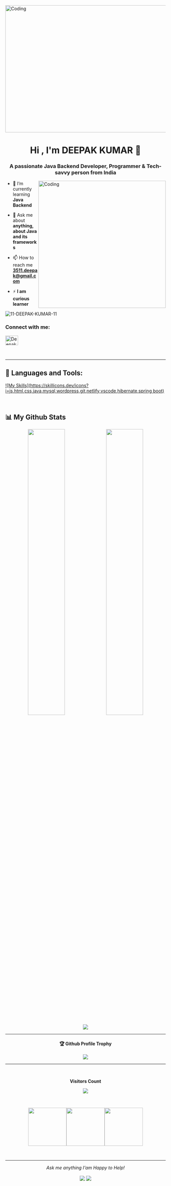 <img align="center" alt="Coding" height="400" width="1200" src="https://user-images.githubusercontent.com/101390725/190355324-a0e8b36a-6c23-46df-93b2-aa01c7dddd24.gif">


<h1 align="center">Hi , I'm DEEPAK KUMAR 👋</h1>
<h3 align="center">A passionate Java Backend Developer, Programmer & Tech-savvy person from India</h3>


<img align="right" alt="Coding" width="400" src="https://user-images.githubusercontent.com/101390725/190363489-976eeaa3-5c73-4aed-b1ae-6317d9a7f2e8.gif">

<!-- - 🔭 I’m currently working on **something Different 😉** -->

- 🌱 I’m currently learning **Java Backend**

- 💬 Ask me about **anything, about Java and its frameworks**

- 📫 How to reach me **3511.deepak@gmail.com**

- ⚡ **I am curious learner** 

<p align="left"> <img src="https://komarev.com/ghpvc/?username=11-DEEPAK-KUMAR-11&label=Profile%20views&color=0e75b6&style=flat" alt="11-DEEPAK-KUMAR-11" /> </p> 



<!-- <p align="left"> <a href="https://twitter.com/mriganka_18" target="blank"><img src="https://img.shields.io/twitter/follow/mriganka_18?logo=twitter&style=for-the-badge" alt="mriganka_18" /></a> </p> -->



<h3 align="left">Connect with me:</h3>
<p align="left">
<!--<a href="https://twitter.com/mriganka_18" target="blank"><img align="center" src="https://raw.githubusercontent.com/rahuldkjain/github-profile-readme-generator/master/src/images/icons/Social/twitter.svg" alt="mriganka_18" height="30" width="40" /></a> -->

<a href="https://www.linkedin.com/in/deepak-kumar-7879a1127/" target="blank"><img align="center" src="https://raw.githubusercontent.com/rahuldkjain/github-profile-readme-generator/master/src/images/icons/Social/linked-in-alt.svg" alt="Deepak-kumar" height="30" width="40" /></a>

<!-- <a href="https://fb.com/wrick.mondal.90" target="blank"><img align="center" src="https://raw.githubusercontent.com/rahuldkjain/github-profile-readme-generator/master/src/images/icons/Social/facebook.svg" alt="wrick.mondal.90" height="30" width="40" /></a> -->

<!--<a href="https://www.hackerrank.com/1onewalker" target="blank"><img align="center" src="https://raw.githubusercontent.com/rahuldkjain/github-profile-readme-generator/master/src/images/icons/Social/hackerrank.svg" alt="1onewalker" height="30" width="40" /></a> -->

<!--<a href="https://www.leetcode.com/1onewalker" target="blank"><img align="center" src="https://raw.githubusercontent.com/rahuldkjain/github-profile-readme-generator/master/src/images/icons/Social/leet-code.svg" alt="1onewalker" height="30" width="40" /></a> -->

<!--<a href="https://discord.gg/24A9knG" target="blank"><img align="center" src="https://raw.githubusercontent.com/rahuldkjain/github-profile-readme-generator/master/src/images/icons/Social/discord.svg" alt="24A9knG" height="30" width="40" /></a> -->
</p>


<br>

---

## 🚀 Languages and Tools:


[![My Skills](https://skillicons.dev/icons?i=js,html,css,java,mysql,wordpress,git,netlify,vscode,hibernate,spring boot)](https://skillicons.dev)

<br>

## 📊 My Github Stats
<p align="center">
  <img width="48%" src="https://github-readme-stats.vercel.app/api?username=11-DEEPAK-KUMAR-11&show_icons=true&theme=tokyonight" />
  <img width="48%" src="https://github-readme-streak-stats.herokuapp.com/?user=11-DEEPAK-KUMAR-11&theme=tokyonight" />
  <img src="https://github-readme-stats.vercel.app/api/top-langs?username=11-DEEPAK-KUMAR-11&show_icons=true&locale=en&layout=compact&theme=tokyonight" align="center" />
  <!-- <img src="https://github-readme-stats.vercel.app/api/top-langs/?username=11-DEEPAK-KUMAR-11&theme=tokyonight&hide=scss" align="center" /> -->
</p>

---

<div align="center">
  <h4>🏆 Github Profile Trophy</h4>
  <a href="https://github.com/ryo-ma/github-profile-trophy">
    <img src="https://github-profile-trophy.vercel.app/?username=11-DEEPAK-KUMAR-11&column=7&theme=tokyonight" align="center"/>
  </a>
</div>

---

<div align="center">
<br><p align="centre"><b>Visitors Count</b></p>  
<p align="center"><img align="center" src="https://profile-counter.glitch.me/{11-DEEPAK-KUMAR-11}/count.svg" /></p> 
<br></div>

<p align="center">
<img align="" height='120px' src="https://github.com/Dev-Mriganka/Dev-Mriganka/blob/main/Geometric%20White.gif" /><img align="" height='120px' src="https://raw.githubusercontent.com/rodrigograca31/rodrigograca31/master/matrix.svg" /><img align="" height='120px' src="https://github.com/Dev-Mriganka/Dev-Mriganka/blob/main/Geometric%20White.gif" />
</p>
<br>


<hr>
<p align="center">
  <i>Ask me anything I'am Happy to Help! </i>
  <br><br>
<a target="_blank" href="https://www.linkedin.com/in/deepak-kumar-7879a1127/"><img src="https://img.shields.io/badge/-LinkedIn-0077B5?style=for-the-badge&logo=Linkedin&logoColor=white"></img></a>
<a target="_blank" href="mailto:3511.deepak@gmail.com"><img src="https://img.shields.io/badge/-Gmail-D14836?style=for-the-badge&logo=Gmail&logoColor=white"></img></a>

<!--<a target="_blank" href="https://twitter.com/mriganka_18"><img src="https://img.shields.io/badge/-Twitter-1DA1F2?style=for-the-badge&logo=Twitter&logoColor=white"></img></a> -->
<br>
</p>
